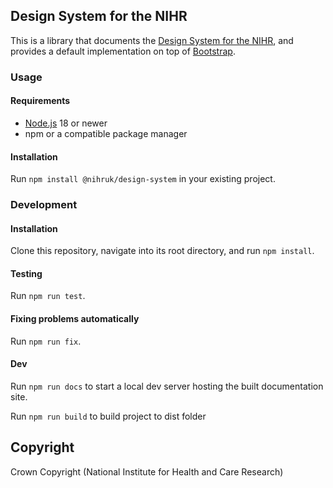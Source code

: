 ## Design System for the NIHR

This is a library that documents the [Design System for the NIHR](https://design-system.nihr.ac.uk/), and provides a
default implementation on top of [Bootstrap](https://getbootstrap.com/).

### Usage

#### Requirements

- [Node.js](https://nodejs.org/) 18 or newer
- npm or a compatible package manager

#### Installation

Run `npm install @nihruk/design-system` in your existing project.

### Development

#### Installation

Clone this repository, navigate into its root directory, and run `npm install`.

#### Testing

Run `npm run test`.

#### Fixing problems automatically

Run `npm run fix`.

#### Dev

Run `npm run docs` to start a local dev server hosting the built documentation site.

Run `npm run build` to build project to dist folder

## Copyright

Crown Copyright (National Institute for Health and Care Research)
